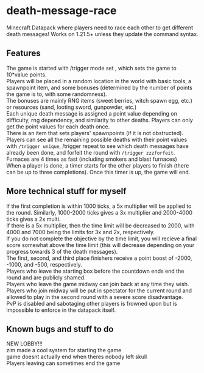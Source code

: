 # death-message-race
Minecraft Datapack where players need to race each other to get different death messages! Works on 1.21.5+ unless they update the command syntax. 

## Features
The game is started with /trigger mode set <value>, which sets the game to 10*value points. <br>
Players will be placed in a random location in the world with basic tools, a spawnpoint item, and some bonuses (determined by the number of points the game is to, with some randomness).<br>
The bonuses are mainly RNG items (sweet berries, witch spawn egg, etc.) or resources (sand, looting sword, gunpowder, etc.) <br>
Each unique death message is assigned a point value depending on difficulty, rng dependency, and similarity to other deaths. Players can only get the point values for each death once.<br>
There is an item that sets players' spawnpoints (if it is not obstructed). <br>
Players can see all the remaining possible deaths with their point values with `/trigger unique`, /trigger repeat to see which death messages have already been done, and forfeit the round with `/trigger zzzforfeit`.<br>
Furnaces are 4 times as fast (including smokers and blast furnaces) <br>
When a player is done, a timer starts for the other players to finish (there can be up to three completions). Once this timer is up, the game will end.


## More technical stuff for myself
If the first completion is within 1000 ticks, a 5x multiplier will be applied to the round. Similarly, 1000-2000 ticks gives a 3x multiplier and 2000-4000 ticks gives a 2x multi. <br>
If there is a 5x multiplier, then the time limit will be decreased to 2000, with 4000 and 7000 being the limits for 3x and 2x, respectively.									<br>
If you do not complete the objective by the time limit, you will recieve a final score somewhat above the time limit (this will decrease depending on your progress towards 3 of the death messages).<br>
The first, second, and third place finishers receive a point boost of -2000, -1000, and -500, respectively.									<br>
Players who leave the starting box before the countdown ends end the round and are publicly shamed.<br>
Players who leave the game midway can join back at any time they wish.<br>
Players who join midway will be put in spectator for the current round and allowed to play in the second round with a severe score disadvantage.<br>
PvP is disabled and sabotaging other players is frowned upon but is impossible to enforce in the datapack itself.

## Known bugs and stuff to do
NEW LOBBY!!! <br>
zim made a cool system for starting the game <br>
game doesnt actually end when theres nobody left skull <br>
Players leaving can sometimes end the game <br>









